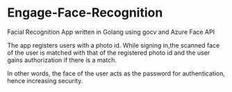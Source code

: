 # Engage-Face-Recognition
Facial Recognition App written in Golang using gocv and Azure Face API

The app registers users with a photo id.
While signing in,the scanned face of the user is matched with that of the registered photo id and the user gains authorization if there is a match.

In other words, the face of the user acts as the password for authentication, hence increasing security.
